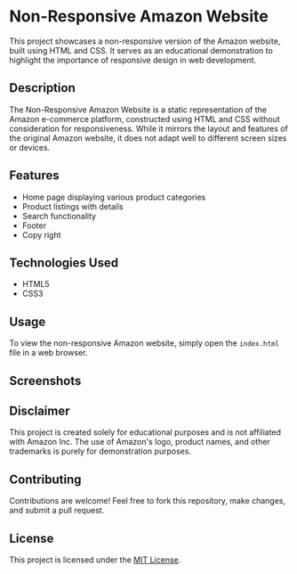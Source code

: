 # Non-Responsive Amazon Website

This project showcases a non-responsive version of the Amazon website, built using HTML and CSS. It serves as an educational demonstration to highlight the importance of responsive design in web development.

## Description

The Non-Responsive Amazon Website is a static representation of the Amazon e-commerce platform, constructed using HTML and CSS without consideration for responsiveness. While it mirrors the layout and features of the original Amazon website, it does not adapt well to different screen sizes or devices.

## Features

- Home page displaying various product categories
- Product listings with details
- Search functionality
- Footer
- Copy right
## Technologies Used

- HTML5
- CSS3

## Usage

To view the non-responsive Amazon website, simply open the `index.html` file in a web browser.

## Screenshots

[//]: # "Add screenshots of your website here"

## Disclaimer

This project is created solely for educational purposes and is not affiliated with Amazon Inc. The use of Amazon's logo, product names, and other trademarks is purely for demonstration purposes.

## Contributing

Contributions are welcome! Feel free to fork this repository, make changes, and submit a pull request.

## License

This project is licensed under the [MIT License](LICENSE).
